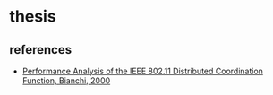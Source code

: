 # thesis

## references

 - [Performance Analysis of the IEEE 802.11 Distributed
Coordination Function, Bianchi, 2000](http://omikron.eit.lth.se/ETSN01/ETSN012015/papers/bianchi2000performance.pdf)
